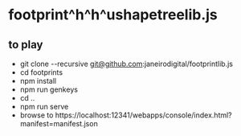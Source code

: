 # footprint^h^h^ushapetreelib.js

## to play
* git clone --recursive git@github.com:janeirodigital/footprintlib.js
* cd footprints
* npm install
* npm run genkeys
* cd ..
* npm run serve
* browse to https://localhost:12341/webapps/console/index.html?manifest=manifest.json
